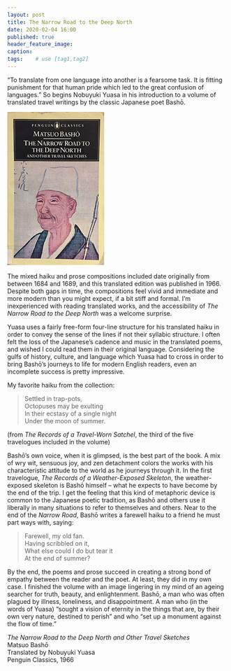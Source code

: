 ```yaml
---
layout: post
title: The Narrow Road to the Deep North
date: 2020-02-04 16:00
published: true
header_feature_image:
caption:
tags:    # use [tag1,tag2]
---
```


“To translate from one language into another is a fearsome task. It is fitting punishment for that human pride which led to the great confusion of languages.”  So begins Nobuyuki Yuasa in his introduction to a volume of translated travel writings by the classic Japanese poet Bashō.

[![350x222](/_uploads/image1.jpeg)](/_uploads/image1.jpeg)

The mixed haiku and prose compositions included date originally from between 1684 and 1689, and this translated edition was published in 1966.  Despite both gaps in time, the compositions feel vivid and immediate and more modern than you might expect, if a bit stiff and formal.  I’m inexperienced with reading translated works, and the accessibility of _The Narrow Road to the Deep North_ was a welcome surprise.  

Yuasa uses a fairly free-form four-line structure for his translated haiku in order to convey the sense of the lines if not their syllabic structure.  I often felt the loss of the Japanese’s cadence and music in the translated poems, and wished I could read them in their original language.  Considering the gulfs of history, culture, and language which Yuasa had to cross in order to bring Bashō’s journeys to life for modern English readers, even an incomplete success is pretty impressive.

My favorite haiku from the collection:

>Settled in trap-pots,  
Octopuses may be exulting  
In their ecstasy of a single night  
Under the moon of summer.

(from _The Records of a Travel-Worn Satchel_, the third of the five travelogues included in the volume)

Bashō’s own voice, when it is glimpsed, is the best part of the book.  A mix of wry wit, sensuous joy, and zen detachment colors the works with his characteristic attitude to the world as he journeys through it.  In the first travelogue, _The Records of a Weather-Exposed Skeleton_, the weather-exposed skeleton is Bashō himself – what he expects to have become by the end of the trip.  I get the feeling that this kind of metaphoric device is common to the Japanese poetic tradition, as Bashō and others use it liberally in many situations to refer to themselves and others.  Near to the end of the _Narrow Road_, Bashō writes a farewell haiku to a friend he must part ways with, saying:

>Farewell, my old fan.  
Having scribbled on it,  
What else could I do but tear it  
At the end of summer?

By the end, the poems and prose succeed in creating a strong bond of empathy between the reader and the poet.  At least, they did in my own case.  I finished the volume with an image lingering in my mind of an ageing searcher for truth, beauty, and enlightenment.  Bashō, a man who was often plagued by illness, loneliness, and disappointment.  A man who (in the words of Yuasa) “sought a vision of eternity in the things that are, by their own very nature, destined to perish” and who “set up a monument against the flow of time.”

_The Narrow Road to the Deep North and Other Travel Sketches_  
Matsuo Bashō  
Translated by Nobuyuki Yuasa  
Penguin Classics, 1966
